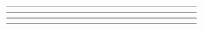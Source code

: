 --------------------------------
---------------------------------
---------------------------------
---------------------------
